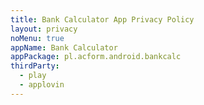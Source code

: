 ```yaml
---
title: Bank Calculator App Privacy Policy
layout: privacy
noMenu: true
appName: Bank Calculator
appPackage: pl.acform.android.bankcalc
thirdParty:
  - play
  - applovin
---
```

